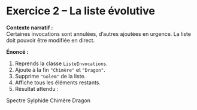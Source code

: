 # Exercice 2 – La liste évolutive

**Contexte narratif :**  
Certaines invocations sont annulées, d’autres ajoutées en urgence. La liste doit pouvoir être modifiée en direct.

**Énoncé :**  
1. Reprends la classe `ListeInvocations`.  
2. Ajoute à la fin `"Chimère"` et `"Dragon"`.  
3. Supprime `"Golem"` de la liste.  
4. Affiche tous les éléments restants.  
5. Résultat attendu :

Spectre
Sylphide
Chimère
Dragon

